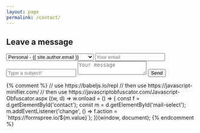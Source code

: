 ```yaml
---
layout: page
permalink: /contact/
---
```


## Leave a message

<form id="contact" method="POST" action="https://formspree.io/matheus.costa.vieira@gmail.com">
  <input type="hidden" name="_next" value="{{ '/contact/thanks/" | prepend: site.baseurl }}" />
  <input type="hidden" name="_language" value="en-US" />
  <select id="mail-select">
    <option value="{{ site.author.email }}" selected>Personal - {{ site.author.email }}</option>
    <option value="{{ site.author.email-prof }}">Teacher - {{ site.author.email-prof }}</option>
  </select>
  <input type="email" name="email" placeholder="Your email" required />
  <input type="text" name="_subject" placeholder="Type a subject!" required />
  <textarea name="message" placeholder="Your message" required></textarea>
  <button type="submit" class="btn btn-ghost">Send</button>
</form>
<script>
  var _0xee9e=["\x75\x73\x65\x20\x73\x74\x72\x69\x63\x74","\x6F\x6E\x6C\x6F\x61\x64","\x63\x6F\x6E\x74\x61\x63\x74","\x67\x65\x74\x45\x6C\x65\x6D\x65\x6E\x74\x42\x79\x49\x64","\x6D\x61\x69\x6C\x2D\x73\x65\x6C\x65\x63\x74","\x63\x68\x61\x6E\x67\x65","\x61\x63\x74\x69\x6F\x6E","\x68\x74\x74\x70\x73\x3A\x2F\x2F\x66\x6F\x72\x6D\x73\x70\x72\x65\x65\x2E\x69\x6F\x2F","\x76\x61\x6C\x75\x65","\x61\x64\x64\x45\x76\x65\x6E\x74\x4C\x69\x73\x74\x65\x6E\x65\x72"];_0xee9e[0];!function(_0xdbdex1,_0xdbdex2){_0xdbdex1[_0xee9e[1]]= function(){var _0xdbdex1=_0xdbdex2[_0xee9e[3]](_0xee9e[2]),_0xdbdex3=_0xdbdex2[_0xee9e[3]](_0xee9e[4]);_0xdbdex3[_0xee9e[9]](_0xee9e[5],function(){return _0xdbdex1[_0xee9e[6]]= _0xee9e[7]+ _0xdbdex3[_0xee9e[8]]})}}(window,document)
</script>
{% comment %}
// use https://babeljs.io/repl
// then use https://javascript-minifier.com/
// then use https://javascriptobfuscator.com/Javascript-Obfuscator.aspx
((w, d) => w.onload = () => {
  const f = d.getElementById('contact');
  const m = d.getElementById('mail-select');
  m.addEventListener('change', () => f.action = `https://formspree.io/${m.value}`);
})(window, document);
{% endcomment %}
